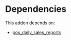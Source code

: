 # Dependencies

This addon depends on:

- [pos_daily_sales_reports](https://github.com/bringout/oca-ocb-sale/tree/3e269fa48ad4d81d3305977a3a962b1dc0f75ef3/odoo-bringout-oca-ocb-pos_daily_sales_reports)
